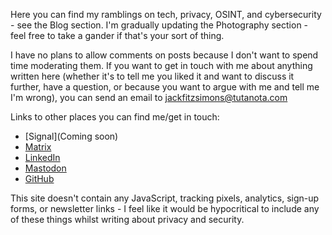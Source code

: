 Here you can find my ramblings on tech, privacy, OSINT, and cybersecurity - see the Blog section. I'm gradually updating the Photography section - feel free to take a gander if that's your sort of thing.

I have no plans to allow comments on posts because I don't want to spend time moderating them. If you want to get in touch with me about anything written here (whether it's to tell me you liked it and want to discuss it further, have a question, or because you want to argue with me and tell me I'm wrong), you can send an email to <jackfitzsimons@tutanota.com>

Links to other places you can find me/get in touch:

- [Signal](Coming soon)
- [Matrix](https://matrix.to/#/@user:jfitzsimo)
- [LinkedIn](https://dk.linkedin.com/in/jacklukefitzsimons)
- [Mastodon](https://infosec.exchange/@jfitzsimo)
- [GitHub](https://github.com/fitzsimonsjl)

This site doesn't contain any JavaScript, tracking pixels, analytics, sign-up forms, or newsletter links - I feel like it would be hypocritical to include any of these things whilst writing about privacy and security.